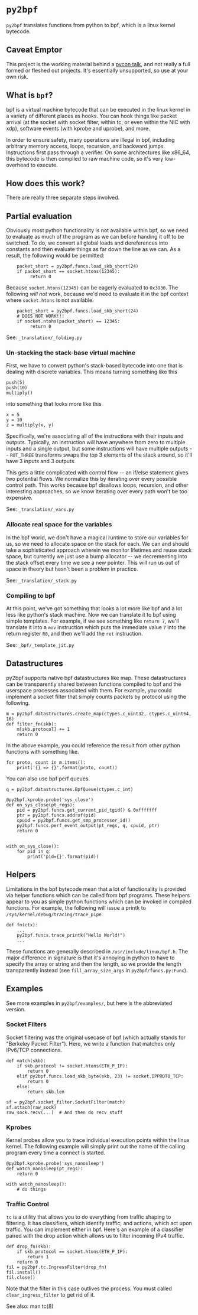 # `py2bpf`

`py2bpf` translates functions from python to bpf, which is a linux kernel
bytecode.

## Caveat Emptor

This project is the working material behind a [pycon
talk](https://www.youtube.com/watch?v=CpqMroMBGP4), and not really a full
formed or fleshed out projects. It's essentially unsupported, so use at
your own risk.

## What is `bpf`?

bpf is a virtual machine bytecode that can be executed in the linux kernel
in a variety of different places as hooks. You can hook things like packet
arrival (at the socket with socket filter, within tc, or even within the
NIC with xdp), software events (with kprobe and uprobe), and more.

In order to ensure safety, many operations are illegal in bpf, including
arbitrary memory access, loops, recursion, and backward jumps. Instructions
first pass through a verifier. On some architectures like x86_64, this
bytecode is then compiled to raw machine code, so it's very low-overhead to
execute.

## How does this work?

There are really three separate steps involved.

## Partial evaluation

Obviously most python functionality is not available within bpf, so we need
to evaluate as much of the program as we can before handing it off to be
switched. To do, we convert all global loads and dereferences into
constants and then evaluate things as far down the line as we can. As a
result, the following would be permitted:

```
    packet_short = py2bpf.funcs.load_skb_short(24)
    if packet_short == socket.htons(12345):
         return 0
```

Because `socket.htons(12345)` can be eagerly evaluated to `0x3930`. The
following *will not* work, because we'd need to evaluate it in the bpf
context where `socket.htons` is not available.

```
    packet_short = py2bpf.funcs.load_skb_short(24)
    # DOES NOT WORK!!!
    if socket.ntohs(packet_short) == 12345:
         return 0
```

See: `_translation/_folding.py`

### Un-stacking the stack-base virtual machine

First, we have to convert python's stack-based bytecode into one that is
dealing with discrete variables. This means turning something like this

```
push(5)
push(10)
multiply()
```

into something that looks more like this

```
x = 5
y = 10
z = multiply(x, y)
```

Specifically, we're associating all of the instructions with their inputs
and outputs. Typically, an instruction will have anywhere from zero to
multiple inputs and a single output, but some instructions will have
multiple outputs -- `ROT_THREE` transforms swaps the top 3 elements of the
stack around, so it'll have 3 inputs and 3 outputs.

This gets a little complicated with control flow -- an if/else statement
gives two potential flows. We normalize this by iterating over every
possible control path. This works because bpf disallows loops, recursion,
and other interesting approaches, so we know iterating over every path
won't be too expensive.

See: `_translation/_vars.py`

### Allocate real space for the variables

In the bpf world, we don't have a magical runtime to store our variables
for us, so we need to allocate space on the stack for each. We can and
should take a sophisticated approach wherein we monitor lifetimes and reuse
stack space, but currently we just use a bump allocator -- we decrementing
into the stack offset every time we see a new pointer. This will run us out
of space in theory but hasn't been a problem in practice.

See: `_translation/_stack.py`

### Compiling to bpf

At this point, we've got something that looks a lot more like bpf and a lot
less like python's stack machine. Now we can translate it to bpf using
simple templates. For example, if we see something like `return 7`, we'll
translate it into a `mov` instruction which puts the immediate value `7`
into the return register `R0`, and then we'll add the `ret` instruction.

See: `_bpf/_template_jit.py`

## Datastructures

py2bpf supports native bpf datastructures like map. These datastructures
can be transparently shared between functions compiled to bpf and the
userspace processes associated with them. For example, you could implement
a socket filter that simply counts packets by protocol using the following.

```
m = py2bpf.datastructures.create_map(ctypes.c_uint32, ctypes.c_uint64, 16)
def filter_fn(skb):
    m[skb.protocol] += 1
    return 0
```

In the above example, you could reference the result from other python
functions with something like.

```
for proto, count in m.items():
    print('{} => {}'.format(proto, count))
```

You can also use bpf perf queues.

```
q = py2bpf.datastructures.BpfQueue(ctypes.c_int)

@py2bpf.kprobe.probe('sys_close')
def on_sys_close(pt_regs):
    pid = py2bpf.funcs.get_current_pid_tgid() & 0xfffffff
    ptr = py2bpf.funcs.addrof(pid)
    cpuid = py2bpf.funcs.get_smp_processor_id()
    py2bpf.funcs.perf_event_output(pt_regs, q, cpuid, ptr)
    return 0


with on_sys_close():
    for pid in q:
        print('pid={}'.format(pid))
```

## Helpers

Limitations in the bpf bytecode mean that a lot of functionality is
provided via helper functions which can be called from bpf programs. These
helpers appear to you as simple python functions which can be invoked in
compiled functions. For example, the following will issue a printk to
`/sys/kernel/debug/tracing/trace_pipe`.

```
def fn(ctx):
    ...
    py2bpf.funcs.trace_printk("Hello World!")
    ...
```

These functions are generally described in `/usr/include/linux/bpf.h`. The
major difference in signature is that it's annoying in python to have to
specify the array or string and then the length, so we provide the length
transparently instead (see `fill_array_size_args` in
`py2bpf/funcs.py:Func`).

## Examples

See more examples in `py2bpf/examples/`, but here is the abbreviated version.

### Socket Filters

Socket filtering was the original usecase of bpf (which actually stands for
"Berkeley Packet Filter"). Here, we write a function that matches only
IPv6/TCP connections.

```
def match(skb):
    if skb.protocol != socket.htons(ETH_P_IP):
        return 0
    elif py2bpf.funcs.load_skb_byte(skb, 23) != socket.IPPROTO_TCP:
        return 0
    else:
        return skb.len

sf = py2bpf.socket_filter.SocketFilter(match)
sf.attach(raw_sock)
raw_sock.recv(...)  # And then do recv stuff
```

### Kprobes

Kernel probes allow you to trace individual execution points within the
linux kernel. The following example will simply print out the name of the
calling program every time a connect is started.

```
@py2bpf.kprobe.probe('sys_nanosleep')
def watch_nanosleep(pt_regs):
    return 0

with watch_nanosleep():
    # do things
```


### Traffic Control

`tc` is a utility that allows you to do everything from traffic shaping to
filtering. It has classifiers, which identify traffic; and actions, which
act upon traffic. You can implement either in bpf. Here's an example of a
classifier paired with the drop action which allows us to filter incoming
IPv4 traffic.

```
def drop_fn(skb):
    if skb.protocol == socket.htons(ETH_P_IP):
        return 1
    return 0
fil = py2bpf.tc.IngressFilter(drop_fn)
fil.install()
fil.close()
```

Note that the filter in this case outlives the process. You must called
`clear_ingress_filter` to get rid of it.

See also: man tc(8)
